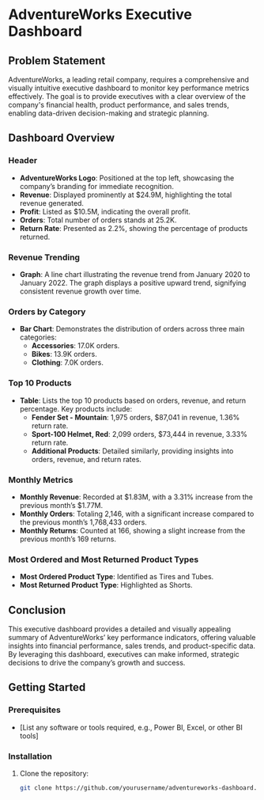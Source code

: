 # AdventureWorks Executive Dashboard

## Problem Statement
AdventureWorks, a leading retail company, requires a comprehensive and visually intuitive executive dashboard to monitor key performance metrics effectively. The goal is to provide executives with a clear overview of the company's financial health, product performance, and sales trends, enabling data-driven decision-making and strategic planning.

## Dashboard Overview

### Header
- **AdventureWorks Logo**: Positioned at the top left, showcasing the company’s branding for immediate recognition.
- **Revenue**: Displayed prominently at $24.9M, highlighting the total revenue generated.
- **Profit**: Listed as $10.5M, indicating the overall profit.
- **Orders**: Total number of orders stands at 25.2K.
- **Return Rate**: Presented as 2.2%, showing the percentage of products returned.

### Revenue Trending
- **Graph**: A line chart illustrating the revenue trend from January 2020 to January 2022. The graph displays a positive upward trend, signifying consistent revenue growth over time.

### Orders by Category
- **Bar Chart**: Demonstrates the distribution of orders across three main categories:
  - **Accessories**: 17.0K orders.
  - **Bikes**: 13.9K orders.
  - **Clothing**: 7.0K orders.

### Top 10 Products
- **Table**: Lists the top 10 products based on orders, revenue, and return percentage. Key products include:
  - **Fender Set - Mountain**: 1,975 orders, $87,041 in revenue, 1.36% return rate.
  - **Sport-100 Helmet, Red**: 2,099 orders, $73,444 in revenue, 3.33% return rate.
  - **Additional Products**: Detailed similarly, providing insights into orders, revenue, and return rates.

### Monthly Metrics
- **Monthly Revenue**: Recorded at $1.83M, with a 3.31% increase from the previous month’s $1.77M.
- **Monthly Orders**: Totaling 2,146, with a significant increase compared to the previous month’s 1,768,433 orders.
- **Monthly Returns**: Counted at 166, showing a slight increase from the previous month’s 169 returns.

### Most Ordered and Most Returned Product Types
- **Most Ordered Product Type**: Identified as Tires and Tubes.
- **Most Returned Product Type**: Highlighted as Shorts.

## Conclusion
This executive dashboard provides a detailed and visually appealing summary of AdventureWorks’ key performance indicators, offering valuable insights into financial performance, sales trends, and product-specific data. By leveraging this dashboard, executives can make informed, strategic decisions to drive the company’s growth and success.

## Getting Started

### Prerequisites
- [List any software or tools required, e.g., Power BI, Excel, or other BI tools]

### Installation
1. Clone the repository:
   ```sh
   git clone https://github.com/yourusername/adventureworks-dashboard.git



